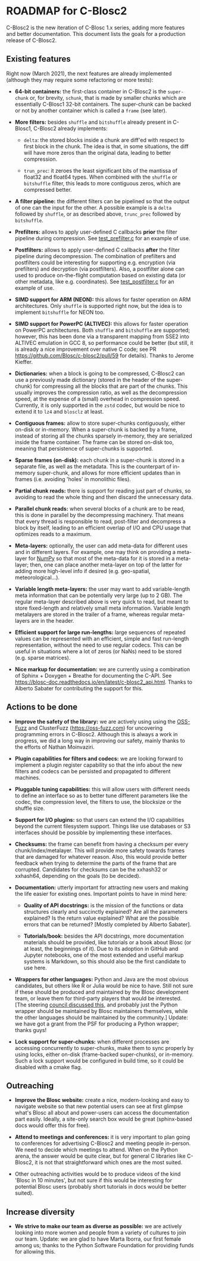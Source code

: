 ROADMAP for C-Blosc2
====================

C-Blosc2 is the new iteration of C-Blosc 1.x series, adding more features and better documentation.
This document lists the goals for a production release of C-Blosc2.


Existing features
-----------------

Right now (March 2021), the next features are already implemented (although they may require some refactoring or more tests):

* **64-bit containers:** the first-class container in C-Blosc2 is the `super-chunk` or, for brevity, `schunk`, that is made by smaller chunks which are essentially C-Blosc1 32-bit containers.  The super-chunk can be backed or not by another container which is called a `frame` (see later).

* **More filters:** besides `shuffle` and `bitshuffle` already present in C-Blosc1, C-Blosc2 already implements:
  
  - `delta`: the stored blocks inside a chunk are diff'ed with respect to first block in the chunk.  The idea is that, in some situations, the diff will have more zeros than the original data, leading to better compression.
  
  - `trun_prec`: it zeroes the least significant bits of the mantissa of float32 and float64 types.  When combined with the `shuffle` or `bitshuffle` filter, this leads to more contiguous zeros, which are compressed better.
  
* **A filter pipeline:** the different filters can be pipelined so that the output of one can the input for the other.  A possible example is a `delta` followed by `shuffle`, or as described above, `trunc_prec` followed by `bitshuffle`.

* **Prefilters:** allows to apply user-defined C callbacks **prior** the filter pipeline during compression.  See [test_prefilter.c](https://github.com/Blosc/c-blosc2/blob/master/tests/test_prefilter.c) for an example of use. 

* **Postfilters:** allows to apply user-defined C callbacks **after** the filter pipeline during decompression. The combination of prefilters and postfilters could be interesting for supporting e.g. encryption (via prefilters) and decryption (via postfilters).  Also, a postfilter alone can used to produce on-the-flight computation based on existing data (or other metadata, like e.g. coordinates). See [test_postfilter.c](https://github.com/Blosc/c-blosc2/blob/master/tests/test_postfilter.c) for an example of use. 

* **SIMD support for ARM (NEON):** this allows for faster operation on ARM architectures.  Only `shuffle` is supported right now, but the idea is to implement `bitshuffle` for NEON too.

* **SIMD support for PowerPC (ALTIVEC):** this allows for faster operation on PowerPC architectures.  Both `shuffle`  and `bitshuffle` are supported; however, this has been done via a transparent mapping from SSE2 into ALTIVEC emulation in GCC 8, so performance could be better (but still, it is already a nice improvement over native C code; see PR https://github.com/Blosc/c-blosc2/pull/59 for details).  Thanks to Jerome Kieffer.

* **Dictionaries:** when a block is going to be compressed, C-Blosc2 can use a previously made dictionary (stored in the header of the super-chunk) for compressing all the blocks that are part of the chunks.  This usually improves the compression ratio, as well as the decompression speed, at the expense of a (small) overhead in compression speed.  Currently, it is only supported in the `zstd` codec, but would be nice to extend it to `lz4` and `blosclz` at least.

* **Contiguous frames:** allow to store super-chunks contiguously, either on-disk or in-memory.  When a super-chunk is backed by a frame, instead of storing all the chunks sparsely in-memory, they are serialized inside the frame container.  The frame can be stored on-disk too, meaning that persistence of super-chunks is supported.

* **Sparse frames (on-disk):** each chunk in a super-chunk is stored in a separate file, as well as the metadata.  This is the counterpart of in-memory super-chunk, and allows for more efficient updates than in frames (i.e. avoiding 'holes' in monolithic files).

* **Partial chunk reads:** there is support for reading just part of chunks, so avoiding to read the whole thing and then discard the unnecessary data.

* **Parallel chunk reads:** when several blocks of a chunk are to be read, this is done in parallel by the decompressing machinery.  That means that every thread is responsible to read, post-filter and decompress a block by itself, leading to an efficient overlap of I/O and CPU usage that optimizes reads to a maximum.

* **Meta-layers:** optionally, the user can add meta-data for different uses and in different layers.  For example, one may think on providing a meta-layer for [NumPy](http://www.numpy.org) so that most of the meta-data for it is stored in a meta-layer; then, one can place another meta-layer on top of the latter for adding more high-level info if desired (e.g. geo-spatial, meteorological...).

* **Variable length meta-layers:** the user may want to add variable-length meta information that can be potentially very large (up to 2 GB). The regular meta-layer described above is very quick to read, but meant to store fixed-length and relatively small meta information.  Variable length metalayers are stored in the trailer of a frame, whereas regular meta-layers are in the header.

* **Efficient support for large run-lengths:** large sequences of repeated values can be represented with an efficient, simple and fast run-length representation, without the need to use regular codecs.  This can be useful in situations where a lot of zeros (or NaNs) need to be stored (e.g. sparse matrices).

* **Nice markup for documentation:** we are currently using a combination of Sphinx + Doxygen + Breathe for documenting the C-API.  See https://blosc-doc.readthedocs.io/en/latest/c-blosc2_api.html.  Thanks to Alberto Sabater for contributing the support for this.


Actions to be done
------------------

* **Improve the safety of the library:**  we are actively using using the [OSS-Fuzz](https://github.com/google/oss-fuzz) and ClusterFuzz (https://oss-fuzz.com) for uncovering programming errors in C-Blosc2.  Although this is always a work in progress, we did a long way in improving our safety, mainly thanks to the efforts of Nathan Moinvaziri.

* **Plugin capabilities for filters and codecs:**  we are looking forward to implement a plugin register capability so that the info about the new filters and codecs can be persisted and propagated to different machines.

* **Pluggable tuning capabilities:** this will allow users with different needs to define an interface so as to better tune different parameters like the codec, the compression level, the filters to use, the blocksize or the shuffle size.

* **Support for I/O plugins:** so that users can extend the I/O capabilities beyond the current filesystem support.  Things like use databases or S3 interfaces should be possible by implementing these interfaces.

* **Checksums:** the frame can benefit from having a checksum per every chunk/index/metalayer.  This will provide more safety towards frames that are damaged for whatever reason.  Also, this would provide better feedback when trying to determine the parts of the frame that are corrupted.  Candidates for checksums can be the xxhash32 or xxhash64, depending on the goals (to be decided).

* **Documentation:** utterly important for attracting new users and making the life easier for existing ones.  Important points to have in mind here:

  - **Quality of API docstrings:** is the mission of the functions or data structures clearly and succinctly explained? Are all the parameters explained?  Is the return value explained?  What are the possible errors that can be returned?  [Mostly completed by Alberto Sabater].
  
  - **Tutorials/book:** besides the API docstrings, more documentation materials should be provided, like tutorials or a book about Blosc (or at least, the beginnings of it).  Due to its adoption in GitHub and Jupyter notebooks, one of the most extended and useful markup systems is Markdown, so this should also be the first candidate to use here.
  
* **Wrappers for other languages:** Python and Java are the most obvious candidates, but others like R or Julia would be nice to have.  Still not sure if these should be produced and maintained by the Blosc development team, or leave them for third-party players that would be interested. [The steering [council discussed this](https://github.com/Blosc/governance/blob/master/steering_council_minutes/2020-03-26.md), and probably just the Python wrapper should be maintained by Blosc maintainers themselves, while the other languages should be maintained by the community.]  Update: we have got a grant from the PSF for producing a Python wrapper; thanks guys!

* **Lock support for super-chunks:** when different processes are accessing concurrently to super-chunks, make them to sync properly by using locks, either on-disk (frame-backed super-chunks), or in-memory. Such a lock support would be configured in build time, so it could be disabled with a cmake flag.


Outreaching
-----------

* **Improve the Blosc website:** create a nice, modern-looking and easy to navigate website so that new potential users can see at first glimpse what's Blosc all about and power-users can access the documentation part easily.  Ideally, a site-only search box would be great (sphinx-based docs would offer this for free).

* **Attend to meetings and conferences:** it is very important to plan going to conferences for advertising C-Blosc2 and meeting people in-person.  We need to decide which meetings to attend.  When on the Python arena, the answer would be quite clear, but for general C libraries like C-Blosc2, it is not that straightforward which ones are the most suited.
  
* Other outreaching activities would be to produce videos of the kind 'Blosc in 10 minutes', but not sure if this would be interesting for potential Blosc users (probably short tutorials in docs would be better suited).


Increase diversity
------------------

* **We strive to make our team as diverse as possible:**  we are actively looking into more women and people from a variety of cultures to join our team.  Update: we are glad to have Marta Iborra, our first female among us; thanks to the Python Software Foundation for providing funds for allowing this.
